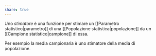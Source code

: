 ```yaml
---
share: true
---
```


Uno *stimatore* è una funzione per stimare un [[Parametro statistico|parametro]] di una [[Popolazione statistica|popolazione]] da un [[Campione statistico|campione]] di essa.

Per esempio la media campionaria è uno stimatore della media di popolazione.